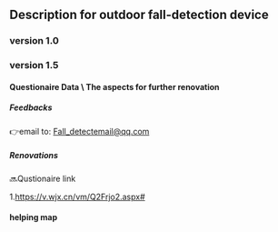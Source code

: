## Description for outdoor fall-detection device

### version 1.0


### version 1.5
#### Questionaire Data \ The aspects for further renovation





##### Feedbacks
👉email to: Fall_detectemail@qq.com


##### Renovations


🔜Qustionaire link

1.https://v.wjx.cn/vm/Q2Frjo2.aspx#

#### helping map


